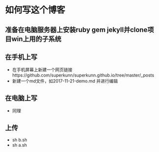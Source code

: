 # 如何写这个博客
## 准备在电脑服务器上安装ruby gem jekyll并clone项目win上用的子系统
## 在手机上写
* 在手机屏幕上新建一个网页链接https://github.com/superkunn/superkunn.github.io/tree/master/_posts
* 新建一个md文件，如2017-11-21-demo.md 并进行编辑
## 在电脑上写
* 同理
## 上传
* sh b.sh
* sh a.sh
